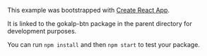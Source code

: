 This example was bootstrapped with [Create React App](https://github.com/facebook/create-react-app).

It is linked to the gokalp-btn package in the parent directory for development purposes.

You can run `npm install` and then `npm start` to test your package.

